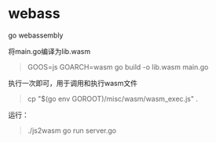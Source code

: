 # webass
go webassembly

将main.go编译为lib.wasm
> GOOS=js GOARCH=wasm go build -o lib.wasm main.go

执行一次即可，用于调用和执行wasm文件
> cp "$(go env GOROOT)/misc/wasm/wasm_exec.js" .

运行：
> ./js2wasm
> go run server.go
